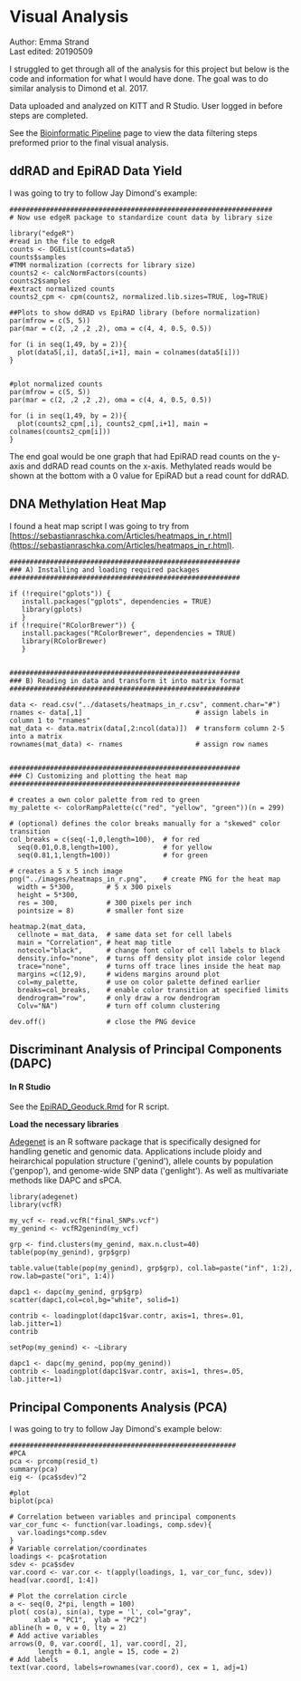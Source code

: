 # Visual Analysis   

Author: Emma Strand  
Last edited: 20190509

I struggled to get through all of the analysis for this project but below is the code and information for what I would have done. The goal was to do similar analysis to Dimond et al. 2017. 

Data uploaded and analyzed on KITT and R Studio. User logged in before steps are completed.  

See the [Bioinformatic Pipeline](https://github.com/emmastrand/EpiRAD-RAD_Geoduck2016/blob/master/Bioinformatic_Pipeline_annotated.md) page to view the data filtering steps preformed prior to the final visual analysis. 

## ddRAD and EpiRAD Data Yield

I was going to try to follow Jay Dimond's example:

```
#################################################################
# Now use edgeR package to standardize count data by library size

library("edgeR")
#read in the file to edgeR
counts <- DGEList(counts=data5)
counts$samples
#TMM normalization (corrects for library size)
counts2 <- calcNormFactors(counts)
counts2$samples
#extract normalized counts
counts2_cpm <- cpm(counts2, normalized.lib.sizes=TRUE, log=TRUE)

##Plots to show ddRAD vs EpiRAD library (before normalization)
par(mfrow = c(5, 5))
par(mar = c(2, ,2 ,2 ,2), oma = c(4, 4, 0.5, 0.5))

for (i in seq(1,49, by = 2)){
  plot(data5[,i], data5[,i+1], main = colnames(data5[i]))
}


#plot normalized counts
par(mfrow = c(5, 5))
par(mar = c(2, ,2 ,2 ,2), oma = c(4, 4, 0.5, 0.5)) 

for (i in seq(1,49, by = 2)){
  plot(counts2_cpm[,i], counts2_cpm[,i+1], main = colnames(counts2_cpm[i]))
}

```
The end goal would be one graph that had EpiRAD read counts on the y-axis and ddRAD read counts on the x-axis. Methylated reads would be shown at the bottom with a 0 value for EpiRAD but a read count for ddRAD. 

## DNA Methylation Heat Map 
I found a heat map script I was going to try from [https://sebastianraschka.com/Articles/heatmaps_in_r.html](https://sebastianraschka.com/Articles/heatmaps_in_r.html).

```
#########################################################
### A) Installing and loading required packages
#########################################################

if (!require("gplots")) {
   install.packages("gplots", dependencies = TRUE)
   library(gplots)
   }
if (!require("RColorBrewer")) {
   install.packages("RColorBrewer", dependencies = TRUE)
   library(RColorBrewer)
   }


#########################################################
### B) Reading in data and transform it into matrix format
#########################################################

data <- read.csv("../datasets/heatmaps_in_r.csv", comment.char="#")
rnames <- data[,1]                            # assign labels in column 1 to "rnames"
mat_data <- data.matrix(data[,2:ncol(data)])  # transform column 2-5 into a matrix
rownames(mat_data) <- rnames                  # assign row names


#########################################################
### C) Customizing and plotting the heat map
#########################################################

# creates a own color palette from red to green
my_palette <- colorRampPalette(c("red", "yellow", "green"))(n = 299)

# (optional) defines the color breaks manually for a "skewed" color transition
col_breaks = c(seq(-1,0,length=100),  # for red
  seq(0.01,0.8,length=100),           # for yellow
  seq(0.81,1,length=100))             # for green

# creates a 5 x 5 inch image
png("../images/heatmaps_in_r.png",    # create PNG for the heat map        
  width = 5*300,        # 5 x 300 pixels
  height = 5*300,
  res = 300,            # 300 pixels per inch
  pointsize = 8)        # smaller font size

heatmap.2(mat_data,
  cellnote = mat_data,  # same data set for cell labels
  main = "Correlation", # heat map title
  notecol="black",      # change font color of cell labels to black
  density.info="none",  # turns off density plot inside color legend
  trace="none",         # turns off trace lines inside the heat map
  margins =c(12,9),     # widens margins around plot
  col=my_palette,       # use on color palette defined earlier
  breaks=col_breaks,    # enable color transition at specified limits
  dendrogram="row",     # only draw a row dendrogram
  Colv="NA")            # turn off column clustering

dev.off()               # close the PNG device
```
 
## Discriminant Analysis of Principal Components (DAPC)

#### In R Studio
See the [EpiRAD_Geoduck.Rmd]( ) for R script.

**Load the necessary libraries**

[Adegenet](https://cran.r-project.org/web/packages/adegenet/adegenet.pdf) is an R software package that is specifically designed for handling genetic and genomic data. Applications include ploidy and heirarchical population structure ('genind'), allele counts by population ('genpop'), and genome-wide SNP data ('genlight'). As well as multivariate methods like DAPC and sPCA. 


```
library(adegenet)
library(vcfR)

my_vcf <- read.vcfR("final_SNPs.vcf")
my_genind <- vcfR2genind(my_vcf)

grp <- find.clusters(my_genind, max.n.clust=40)
table(pop(my_genind), grp$grp)

table.value(table(pop(my_genind), grp$grp), col.lab=paste("inf", 1:2), row.lab=paste("ori", 1:4))

dapc1 <- dapc(my_genind, grp$grp)
scatter(dapc1,col=col,bg="white", solid=1)

contrib <- loadingplot(dapc1$var.contr, axis=1, thres=.01, lab.jitter=1)
contrib

setPop(my_genind) <- ~Library

dapc1 <- dapc(my_genind, pop(my_genind))
contrib <- loadingplot(dapc1$var.contr, axis=1, thres=.05, lab.jitter=1)
```

## Principal Components Analysis (PCA)

I was going to try to follow Jay Dimond's example below:

```
########################################################
#PCA
pca <- prcomp(resid_t)
summary(pca)
eig <- (pca$sdev)^2

#plot
biplot(pca)

# Correlation between variables and principal components
var_cor_func <- function(var.loadings, comp.sdev){
  var.loadings*comp.sdev
}
# Variable correlation/coordinates
loadings <- pca$rotation
sdev <- pca$sdev
var.coord <- var.cor <- t(apply(loadings, 1, var_cor_func, sdev))
head(var.coord[, 1:4])

# Plot the correlation circle
a <- seq(0, 2*pi, length = 100)
plot( cos(a), sin(a), type = 'l', col="gray",
      xlab = "PC1",  ylab = "PC2")
abline(h = 0, v = 0, lty = 2)
# Add active variables
arrows(0, 0, var.coord[, 1], var.coord[, 2], 
       length = 0.1, angle = 15, code = 2)
# Add labels
text(var.coord, labels=rownames(var.coord), cex = 1, adj=1)
```

